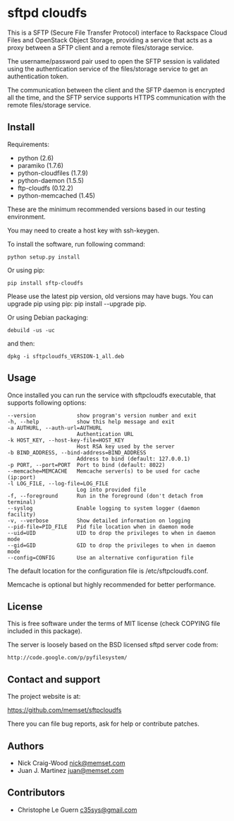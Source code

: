 sftpd cloudfs
=============

This is a SFTP (Secure File Transfer Protocol) interface to Rackspace
Cloud Files and OpenStack Object Storage, providing a service that
acts as a proxy between a SFTP client and a remote files/storage
service.

The username/password pair used to open the SFTP session is validated
using the authentication service of the files/storage service to get
an authentication token.

The communication between the client and the SFTP daemon is encrypted
all the time, and the SFTP service supports HTTPS communication with
the remote files/storage service.


Install
-------

Requirements:

- python (2.6)
- paramiko (1.7.6)
- python-cloudfiles (1.7.9)
- python-daemon (1.5.5)
- ftp-cloudfs (0.12.2)
- python-memcached (1.45)

These are the minimum recommended versions based in our testing
environment.

You may need to create a host key with ssh-keygen.

To install the software, run following command:

    python setup.py install

Or using pip:

    pip install sftp-cloudfs

Please use the latest pip version, old versions may have bugs. You
can upgrade pip using pip: pip install --upgrade pip.

Or using Debian packaging:

    debuild -us -uc

and then:

    dpkg -i sftpcloudfs_VERSION-1_all.deb


Usage
-----

Once installed you can run the service with sftpcloudfs executable,
that supports following options:

    --version             show program's version number and exit
    -h, --help            show this help message and exit
    -a AUTHURL, --auth-url=AUTHURL
                          Authentication URL
    -k HOST_KEY, --host-key-file=HOST_KEY
                          Host RSA key used by the server
    -b BIND_ADDRESS, --bind-address=BIND_ADDRESS
                          Address to bind (default: 127.0.0.1)
    -p PORT, --port=PORT  Port to bind (default: 8022)
    --memcache=MEMCACHE   Memcache server(s) to be used for cache (ip:port)
    -l LOG_FILE, --log-file=LOG_FILE
                          Log into provided file
    -f, --foreground      Run in the foreground (don't detach from terminal)
    --syslog              Enable logging to system logger (daemon facility)
    -v, --verbose         Show detailed information on logging
    --pid-file=PID_FILE   Pid file location when in daemon mode
    --uid=UID             UID to drop the privileges to when in daemon mode
    --gid=GID             GID to drop the privileges to when in daemon mode
    --config=CONFIG       Use an alternative configuration file

The default location for the configuration file is /etc/sftpcloudfs.conf.

Memcache is optional but highly recommended for better performance.


License
-------

This is free software under the terms of MIT license (check COPYING file
included in this package).

The server is loosely based on the BSD licensed sftpd server code from:

    http://code.google.com/p/pyfilesystem/


Contact and support
-------------------

The project website is at:

  https://github.com/memset/sftpcloudfs

There you can file bug reports, ask for help or contribute patches.


Authors
-------

- Nick Craig-Wood <nick@memset.com>
- Juan J. Martinez <juan@memset.com>

Contributors
------------

- Christophe Le Guern <c35sys@gmail.com>

